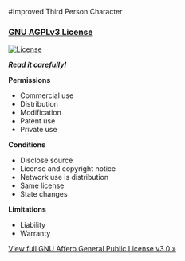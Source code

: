 #Improved Third Person Character

### [GNU AGPLv3 License](https://choosealicense.com/licenses/agpl-3.0/)
[![License](https://img.shields.io/badge/License-GNU%20AGPLv3-green.svg)](https://opensource.org/licenses/Apache-2.0)

***Read it carefully!***

**Permissions**
-   Commercial use
-   Distribution
-   Modification
-   Patent use
-   Private use

**Conditions**
-   Disclose source
-   License and copyright notice
-   Network use is distribution
-   Same license
-   State changes

**Limitations**
-   Liability
-   Warranty

[View full GNU Affero General Public License v3.0 »](https://choosealicense.com/licenses/agpl-3.0/)
